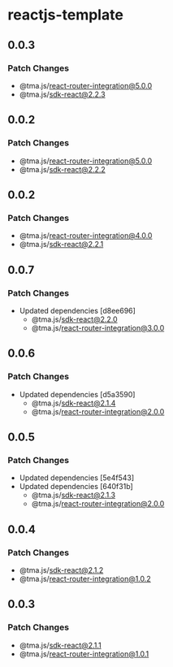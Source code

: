 # reactjs-template

## 0.0.3

### Patch Changes

- @tma.js/react-router-integration@5.0.0
- @tma.js/sdk-react@2.2.3

## 0.0.2

### Patch Changes

- @tma.js/react-router-integration@5.0.0
- @tma.js/sdk-react@2.2.2

## 0.0.2

### Patch Changes

- @tma.js/react-router-integration@4.0.0
- @tma.js/sdk-react@2.2.1

## 0.0.7

### Patch Changes

- Updated dependencies [d8ee696]
  - @tma.js/sdk-react@2.2.0
  - @tma.js/react-router-integration@3.0.0

## 0.0.6

### Patch Changes

- Updated dependencies [d5a3590]
  - @tma.js/sdk-react@2.1.4
  - @tma.js/react-router-integration@2.0.0

## 0.0.5

### Patch Changes

- Updated dependencies [5e4f543]
- Updated dependencies [640f31b]
  - @tma.js/sdk-react@2.1.3
  - @tma.js/react-router-integration@2.0.0

## 0.0.4

### Patch Changes

- @tma.js/sdk-react@2.1.2
- @tma.js/react-router-integration@1.0.2

## 0.0.3

### Patch Changes

- @tma.js/sdk-react@2.1.1
- @tma.js/react-router-integration@1.0.1
